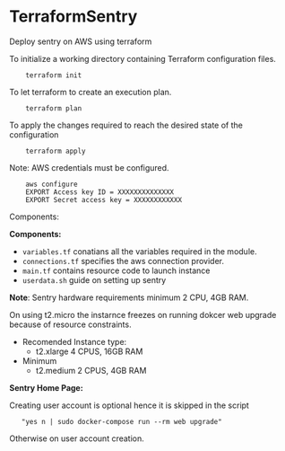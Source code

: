 # TerraformSentry
Deploy sentry on AWS using terraform

To initialize a working directory containing Terraform configuration files.

        terraform init
To let terraform to create an execution plan.

        terraform plan
To apply the changes required to reach the desired state of the configuration

        terraform apply

Note: AWS credentials must be configured.

        aws configure
        EXPORT Access key ID = XXXXXXXXXXXXXX
        EXPORT Secret access key = XXXXXXXXXXXX

Components:

**Components:**
   - `variables.tf` conatians all the variables required in the module.
   - `connections.tf` specifies the aws connection provider.
   - `main.tf` contains resource code to launch instance
   - `userdata.sh` guide on setting up sentry 
   
**Note**: Sentry hardware requirements minimum 2 CPU, 4GB RAM.

   On using t2.micro the instarnce freezes on running dokcer web upgrade because of resource constraints.
   
   - Recomended Instance type:
      - t2.xlarge 4 CPUS, 16GB RAM   
   - Minimum
      - t2.medium 2 CPUS, 4GB RAM
      
**Sentry Home Page:**
   
   Creating user account is optional hence it is skipped in the script
       
       "yes n | sudo docker-compose run --rm web upgrade"
       
   Otherwise on user account creation.
